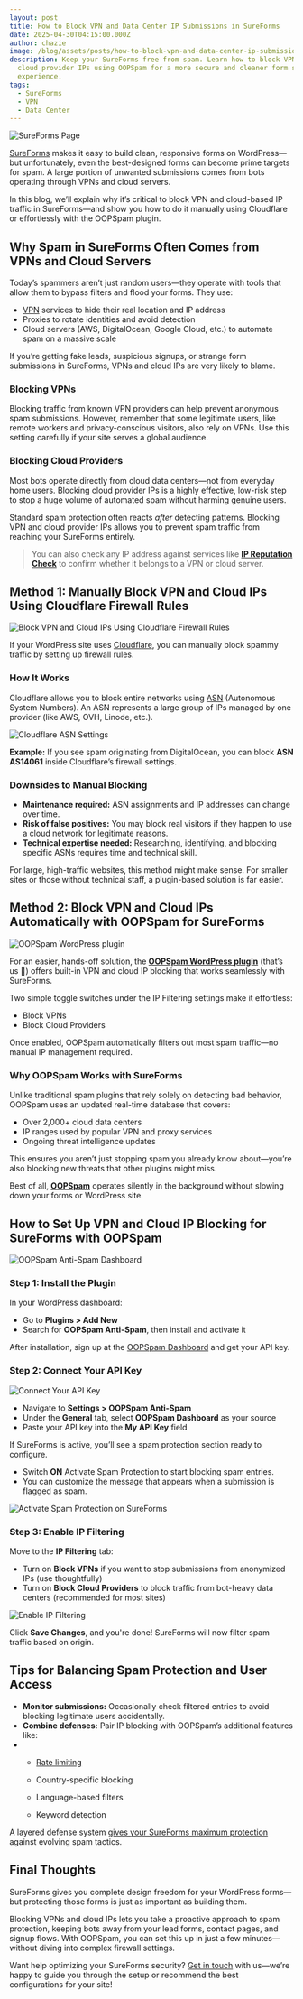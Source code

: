 ```yaml
---
layout: post
title: How to Block VPN and Data Center IP Submissions in SureForms
date: 2025-04-30T04:15:00.000Z
author: chazie
image: /blog/assets/posts/how-to-block-vpn-and-data-center-ip-submissions-in-sureforms.jpg
description: Keep your SureForms free from spam. Learn how to block VPN and
  cloud provider IPs using OOPSpam for a more secure and cleaner form submission
  experience.
tags:
  - SureForms
  - VPN
  - Data Center
---
```

![SureForms Page ](/blog/assets/posts/sureforms-ai-form-builder.png "SureForms Page")

[SureForms](https://sureforms.com/) makes it easy to build clean, responsive forms on WordPress—but unfortunately, even the best-designed forms can become prime targets for spam. A large portion of unwanted submissions comes from bots operating through VPNs and cloud servers.

In this blog, we’ll explain why it’s critical to block VPN and cloud-based IP traffic in SureForms—and show you how to do it manually using Cloudflare or effortlessly with the OOPSpam plugin.

## **Why Spam in SureForms Often Comes from VPNs and Cloud Servers**

Today’s spammers aren’t just random users—they operate with tools that allow them to bypass filters and flood your forms. They use:

* [VPN](https://en.wikipedia.org/wiki/Virtual_private_network) services to hide their real location and IP address
* Proxies to rotate identities and avoid detection
* Cloud servers (AWS, DigitalOcean, Google Cloud, etc.) to automate spam on a massive scale

If you’re getting fake leads, suspicious signups, or strange form submissions in SureForms, VPNs and cloud IPs are very likely to blame.

### **Blocking VPNs**

Blocking traffic from known VPN providers can help prevent anonymous spam submissions. However, remember that some legitimate users, like remote workers and privacy-conscious visitors, also rely on VPNs. Use this setting carefully if your site serves a global audience.

### **Blocking Cloud Providers**

Most bots operate directly from cloud data centers—not from everyday home users. Blocking cloud provider IPs is a highly effective, low-risk step to stop a huge volume of automated spam without harming genuine users.

Standard spam protection often reacts *after* detecting patterns. Blocking VPN and cloud provider IPs allows you to prevent spam traffic from reaching your SureForms entirely.

> You can also check any IP address against services like **[IP Reputation Check](https://ipreputationcheck.com/)** to confirm whether it belongs to a VPN or cloud server.

## **Method 1: Manually Block VPN and Cloud IPs Using Cloudflare Firewall Rules**

![Block VPN and Cloud IPs Using Cloudflare Firewall Rules](/blog/assets/posts/cloud-based-waf-security-web-application-firewall-cloudflare-1-.png "Manually Block VPN and Cloud IPs Using Cloudflare Firewall Rules")

If your WordPress site uses [Cloudflare](https://www.cloudflare.com/), you can manually block spammy traffic by setting up firewall rules.

### **How It Works**

Cloudflare allows you to block entire networks using [ASN](https://en.wikipedia.org/wiki/Autonomous_system_(Internet)) (Autonomous System Numbers). An ASN represents a large group of IPs managed by one provider (like AWS, OVH, Linode, etc.).

![Cloudflare ASN Settings](/blog/assets/posts/cloudflare_was_asn.png "Cloudflare ASN Settings")

**Example:** If you see spam originating from DigitalOcean, you can block **ASN AS14061** inside Cloudflare’s firewall settings.

### **Downsides to Manual Blocking**

* **Maintenance required:** ASN assignments and IP addresses can change over time.
* **Risk of false positives:** You may block real visitors if they happen to use a cloud network for legitimate reasons.
* **Technical expertise needed:** Researching, identifying, and blocking specific ASNs requires time and technical skill.

For large, high-traffic websites, this method might make sense. For smaller sites or those without technical staff, a plugin-based solution is far easier.

## **Method 2: Block VPN and Cloud IPs Automatically with OOPSpam for SureForms**

![OOPSpam WordPress plugin](/blog/assets/posts/oopspam-anti-spam-overview.png "OOPSpam WordPress plugin")

For an easier, hands-off solution, the **[OOPSpam WordPress plugin](https://wordpress.org/plugins/oopspam-anti-spam/)** (that’s us 👋) offers built-in VPN and cloud IP blocking that works seamlessly with SureForms.

Two simple toggle switches under the IP Filtering settings make it effortless:

* Block VPNs
* Block Cloud Providers

Once enabled, OOPSpam automatically filters out most spam traffic—no manual IP management required.

### **Why OOPSpam Works with SureForms**

Unlike traditional spam plugins that rely solely on detecting bad behavior, OOPSpam uses an updated real-time database that covers:

* Over 2,000+ cloud data centers
* IP ranges used by popular VPN and proxy services
* Ongoing threat intelligence updates

This ensures you aren’t just stopping spam you already know about—you’re also blocking new threats that other plugins might miss.

Best of all, **[OOPSpam](https://www.oopspam.com/)** operates silently in the background without slowing down your forms or WordPress site.

## **How to Set Up VPN and Cloud IP Blocking for SureForms with OOPSpam**

![OOPSpam Anti-Spam Dashboard](/blog/assets/posts/oopspam-dashboard-api.png "OOPSpam Anti-Spam")

### **Step 1: Install the Plugin**

In your WordPress dashboard:

* Go to **Plugins > Add New**
* Search for **OOPSpam Anti-Spam**, then install and activate it

After installation, sign up at the [OOPSpam Dashboard](https://app.oopspam.com/Identity/Account/Login) and get your API key.

### **Step 2: Connect Your API Key**

![Connect Your API Key](/blog/assets/posts/my-api-key-field.png "Connect Your API Key")

* Navigate to **Settings > OOPSpam Anti-Spam**
* Under the **General** tab, select **OOPSpam Dashboard** as your source
* Paste your API key into the **My API Key** field

If SureForms is active, you’ll see a spam protection section ready to configure.

* Switch **ON** Activate Spam Protection to start blocking spam entries.
* You can customize the message that appears when a submission is flagged as spam.

![Activate Spam Protection on SureForms ](/blog/assets/posts/activate-sureforms.png "Activate Spam Protection on SureForms ")

### **Step 3: Enable IP Filtering**

Move to the **IP Filtering** tab:

* Turn on **Block VPNs** if you want to stop submissions from anonymized IPs (use thoughtfully)
* Turn on **Block Cloud Providers** to block traffic from bot-heavy data centers (recommended for most sites)

![Enable IP Filtering](/blog/assets/posts/ip-filtering-tab-block-vpn.png "IP Filtering tab")

Click **Save Changes**, and you're done! SureForms will now filter spam traffic based on origin.

## **Tips for Balancing Spam Protection and User Access**

* **Monitor submissions:** Occasionally check filtered entries to avoid blocking legitimate users accidentally.
* **Combine defenses:** Pair IP blocking with OOPSpam’s additional features like:
* * [Rate limiting](https://www.oopspam.com/blog/protecting-forms-with-rate-limiting-in-wordpress-using-oopspam)

  * Country-specific blocking

  * Language-based filters

  * Keyword detection

A layered defense system [gives your SureForms maximum protection](https://www.oopspam.com/blog/5-ways-to-stop-spam-on-sureforms) against evolving spam tactics.

## **Final Thoughts**

SureForms gives you complete design freedom for your WordPress forms—but protecting those forms is just as important as building them.

Blocking VPNs and cloud IPs lets you take a proactive approach to spam protection, keeping bots away from your lead forms, contact pages, and signup flows. With OOPSpam, you can set this up in just a few minutes—without diving into complex firewall settings.

Want help optimizing your SureForms security? [Get in touch](https://www.oopspam.com/#contact) with us—we’re happy to guide you through the setup or recommend the best configurations for your site!
